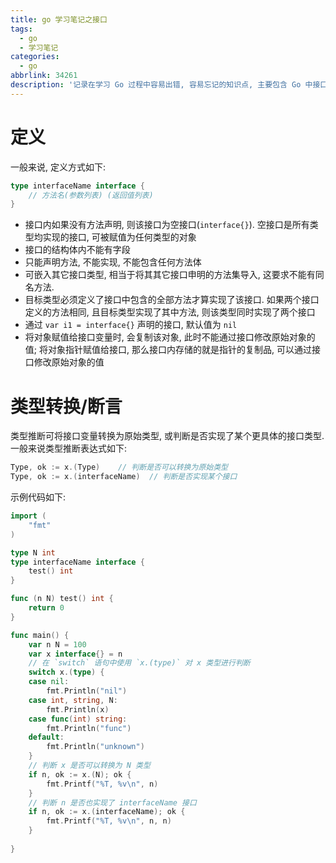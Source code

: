```yaml
---
title: go 学习笔记之接口
tags:
  - go
  - 学习笔记
categories:
  - go
abbrlink: 34261
description: '记录在学习 Go 过程中容易出错, 容易忘记的知识点, 主要包含 Go 中接口的定义及使用'
---
```


# 定义

一般来说, 定义方式如下:

```go
type interfaceName interface {
    // 方法名(参数列表) (返回值列表)
}
```
- 接口内如果没有方法声明, 则该接口为空接口(`interface{}`). 空接口是所有类型均实现的接口, 可被赋值为任何类型的对象
- 接口的结构体内不能有字段
- 只能声明方法, 不能实现, 不能包含任何方法体
- 可嵌入其它接口类型, 相当于将其其它接口申明的方法集导入, 这要求不能有同名方法.
- 目标类型必须定义了接口中包含的全部方法才算实现了该接口. 如果两个接口定义的方法相同, 且目标类型实现了其中方法, 则该类型同时实现了两个接口
- 通过 `var i1 = interface{}` 声明的接口, 默认值为 `nil`
- 将对象赋值给接口变量时, 会复制该对象, 此时不能通过接口修改原始对象的值; 将对象指针赋值给接口, 那么接口内存储的就是指针的复制品, 可以通过接口修改原始对象的值

# 类型转换/断言

类型推断可将接口变量转换为原始类型, 或判断是否实现了某个更具体的接口类型. 一般来说类型推断表达式如下:

```go
Type, ok := x.(Type)    // 判断是否可以转换为原始类型
Type, ok := x.(interfaceName)  // 判断是否实现某个接口
```

示例代码如下:
```go
import (
    "fmt"
)

type N int
type interfaceName interface {
	test() int
}

func (n N) test() int {
	return 0
}

func main() {
	var n N = 100
	var x interface{} = n
    // 在 `switch` 语句中使用 `x.(type)` 对 x 类型进行判断
    switch x.(type) {
    case nil:
    	fmt.Println("nil")
    case int, string, N:
    	fmt.Println(x)
    case func(int) string:
    	fmt.Println("func")
    default:
    	fmt.Println("unknown")
    }
    // 判断 x 是否可以转换为 N 类型
	if n, ok := x.(N); ok {
		fmt.Printf("%T, %v\n", n)
	}
    // 判断 n 是否也实现了 interfaceName 接口
	if n, ok := x.(interfaceName); ok {
		fmt.Printf("%T, %v\n", n, n)
	}
    
}
```